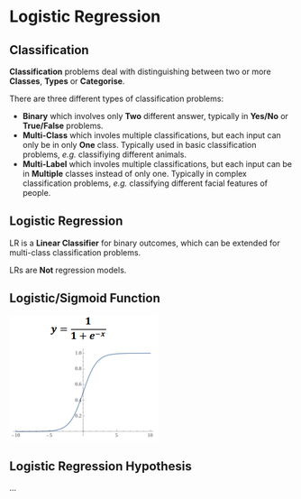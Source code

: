 # Logistic Regression

## Classification
**Classification** problems deal with distinguishing between two or more **Classes**, **Types** or **Categorise**.

There are three different types of classification problems:
* **Binary** which involves only **Two** different answer, typically in **Yes/No** or **True/False** problems.
* **Multi-Class** which involes multiple classifications, but each input can only be in only **One** class. Typically used in basic classification problems, *e.g.* classifiying different animals.
* **Multi-Label** which involes multiple classifications, but each input can be in **Multiple** classes instead of only one. Typically in complex classification problems, *e.g.* classifying different facial features of people.

## Logistic Regression
LR is a **Linear Classifier** for binary outcomes, which can be extended for multi-class classification problems.

LRs are **Not** regression models.

## Logistic/Sigmoid Function
![alt text](image-1.png)

## Logistic Regression Hypothesis
...

